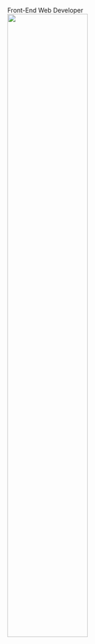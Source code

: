 Front-End Web Developer <br>
<img src='https://i0.kym-cdn.com/photos/images/original/001/038/172/cbd.gif' width='60%'>
